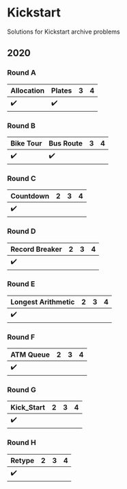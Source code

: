 # Kickstart

Solutions for Kickstart archive problems

## 2020

### Round A

| Allocation         | Plates             | 3 | 4 |
|--------------------|--------------------|---|---|
| :heavy_check_mark: | :heavy_check_mark: |   |   |

### Round B

| Bike Tour          | Bus Route          | 3 | 4 |
|--------------------|--------------------|---|---|
| :heavy_check_mark: | :heavy_check_mark: |   |   |

### Round C

| Countdown          | 2 | 3 | 4 |
|--------------------|---|---|---|
| :heavy_check_mark: |   |   |   |

### Round D

| Record Breaker     | 2 | 3 | 4 |
|--------------------|---|---|---|
| :heavy_check_mark: |   |   |   |

### Round E

| Longest Arithmetic | 2 | 3 | 4 |
|--------------------|---|---|---|
| :heavy_check_mark: |   |   |   |

### Round F

| ATM Queue          | 2 | 3 | 4 |
|--------------------|---|---|---|
| :heavy_check_mark: |   |   |   |

### Round G

| Kick_Start         | 2 | 3 | 4 |
|--------------------|---|---|---|
| :heavy_check_mark: |   |   |   |

### Round H

| Retype             | 2 | 3 | 4 |
|--------------------|---|---|---|
| :heavy_check_mark: |   |   |   |